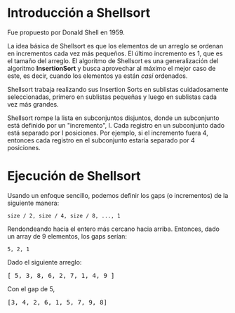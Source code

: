 # Introducción a Shellsort

Fue propuesto por Donald Shell en 1959.

La idea básica de Shellsort es que los elementos de un arreglo se ordenan en incrementos cada vez más pequeños. El último incremento es 1, que es el tamaño del arreglo. El algoritmo de Shellsort es una generalización del algoritmo **InsertionSort** y busca aprovechar al máximo el mejor caso de este, es decir, cuando los elementos ya están _casi_ ordenados.

Shellsort trabaja realizando sus Insertion Sorts en sublistas cuidadosamente seleccionadas, primero en sublistas pequeñas y luego en sublistas cada vez más grandes.

Shellsort rompe la lista en subconjuntos disjuntos, donde un subconjunto está definido por un "incremento", I. Cada registro en un subconjunto dado está separado por I posiciones. Por ejemplo, si el incremento fuera 4, entonces cada registro en el subconjunto estaría separado por 4 posiciones.

# Ejecución de Shellsort

Usando un enfoque sencillo, podemos definir los gaps (o incrementos) de la siguiente manera:

```
size / 2, size / 4, size / 8, ..., 1
```

Rendondeando hacia el entero más cercano hacia arriba. Entonces, dado un array de 9 elementos, los gaps serían:

```
5, 2, 1
```

Dado el siguiente arreglo:

<pre>
[ 5, 3, 8, 6, 2, 7, 1, 4, 9 ]
</pre>

Con el gap de 5,

<pre>
[3, 4, 2, 6, 1, 5, 7, 9, 8]
</pre>
